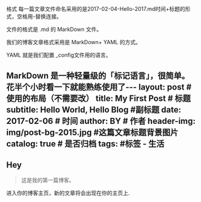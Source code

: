 格式
每一篇文章文件命名采用的是2017-02-04-Hello-2017.md时间+标题的形式，空格用-替换连接。

文件的格式是 .md 的 MarkDown 文件。

我们的博客文章格式采用是 MarkDown+ YAML 的方式。

YAML 就是我们配置 _config文件用的语言。

MarkDown 是一种轻量级的「标记语言」，很简单。花半个小时看一下就能熟练使用了---
layout:     post   				    # 使用的布局（不需要改）
title:      My First Post 				# 标题 
subtitle:   Hello World, Hello Blog #副标题
date:       2017-02-06 				# 时间
author:     BY 						# 作者
header-img: img/post-bg-2015.jpg 	#这篇文章标题背景图片
catalog: true 						# 是否归档
tags:								#标签
    - 生活
---

## Hey
>这是我的第一篇博客。

进入你的博客主页，新的文章将会出现在你的主页上.
